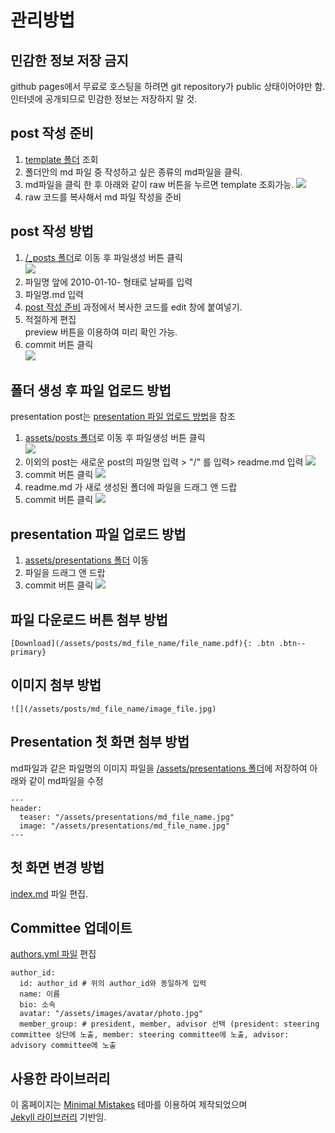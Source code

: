 # 관리방법
## 민감한 정보 저장 금지
github pages에서 무료로 호스팅을 하려면 git repository가 public 상태이어야만 함.\
인터넷에 공개되므로 민감한 정보는 저장하지 말 것. 
## post 작성 준비
1. [template 폴더](/template) 조회
2. 폴더안의 md 파일 중 작성하고 싶은 종류의 md파일을 클릭.
3. md파일을 클릭 한 후 아래와 같이 raw 버튼을 누르면 template 조회가능. 
![](/docs/raw.png)
4. raw 코드를 복사해서 md 파일 작성을 준비
## post 작성 방법
1. [/_posts 폴더](/_posts/)로 이동 후 파일생성 버튼 클릭\
![](/docs/create_file.png)
2. 파일명 앞에 2010-01-10- 형태로 날짜를 입력
3. 파일명.md 입력
4. [post 작성 준비](#post-작성-준비) 과정에서 복사한 코드를 edit 창에 붙여넣기.
5. 적절하게 편집 \
   preview 버튼을 이용하여 미리 확인 가능.
7. commit 버튼 클릭\
![](/docs/commit.png)
## 폴더 생성 후 파일 업로드 방법
presentation post는 [presentation 파일 업로드 방법](#presentation-파일-업로드-방법)을 참조
1. [assets/posts 폴더](/assets/posts/)로 이동 후 파일생성 버튼 클릭 \
![](/docs/create_file.png)
2. 이외의 post는 새로운 post의 파일명 입력 > "/" 를 입력> readme.md 입력 ![](/docs/create_folder.gif)
3. commit 버튼 클릭 ![](/docs/commit.png)
4. readme.md 가 새로 생성된 폴더에 파일을 드래그 앤 드랍
5. commit 버튼 클릭 ![](/docs/commit.png)
## presentation 파일 업로드 방법
1. [assets/presentations 폴더](/assets/presentations/) 이동
2. 파일을 드래그 앤 드랍
3. commit 버튼 클릭 ![](/docs/commit.png)
## 파일 다운로드 버튼 첨부 방법
```
[Download](/assets/posts/md_file_name/file_name.pdf){: .btn .btn--primary}
```
## 이미지 첨부 방법
```
![](/assets/posts/md_file_name/image_file.jpg)
```
## Presentation 첫 화면 첨부 방법
md파일과 같은 파일명의 이미지 파일을 [/assets/presentations 폴더](/assets/presentations)에 저장하여 아래와 같이 md파일을 수정
```
---
header:
  teaser: "/assets/presentations/md_file_name.jpg"
  image: "/assets/presentations/md_file_name.jpg"
---
```
## 첫 화면 변경 방법
[index.md](/index.md) 파일 편집.

## Committee 업데이트
[authors.yml 파일](/_data/authors.yml) 편집
 ```
 author_id:
   id: author_id # 위의 author_id와 동일하게 입력
   name: 이름
   bio: 소속
   avatar: "/assets/images/avatar/photo.jpg"
   member_group: # president, member, advisor 선택 (president: steering committee 상단에 노출, member: steering committee에 노출, advisor: advisory committee에 노출
 ```

## 사용한 라이브러리
이 홈페이지는 [Minimal Mistakes](https://mmistakes.github.io/minimal-mistakes/docs/quick-start-guide/) 테마를 이용하여 제작되었으며 \
[Jekyll 라이브러리](https://jekyllrb.com/) 기반임.
